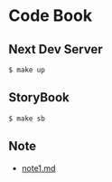 # Code Book

## Next Dev Server
```
$ make up
```

## StoryBook
```
$ make sb
```

## Note
- [note1.md](./note/note1.md)
